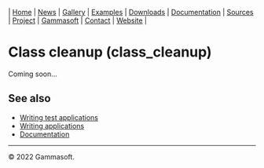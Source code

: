 | [Home](home.md) | [News](news.md) | [Gallery](gallery.md) | [Examples](examples.md) | [Downloads](downloads.md) | [Documentation](documentation.md) | [Sources](https://github.com/gammasoft71/xtd) | [Project](https://sourceforge.net/projects/xtdpro/) | [Gammasoft](gammasoft.md)  | [Contact](contact.md) | [Website](https://gammasoft71.wixsite.com/xtdpro) |

# Class cleanup (class_cleanup)

Coming soon...

## See also

* [Writing test applications](writing_test_applications.md)
* [Writing applications](writing_applications.md)
* [Documentation](documentation.md)

______________________________________________________________________________________________

© 2022 Gammasoft.
